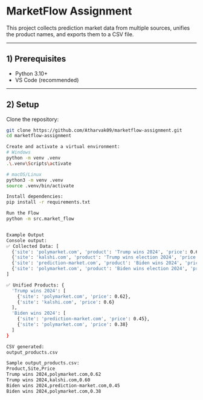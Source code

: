 # MarketFlow Assignment

This project collects prediction market data from multiple sources, unifies the product names, and exports them to a CSV file.

---

## 1) Prerequisites
- Python 3.10+
- VS Code (recommended)

---

## 2) Setup
Clone the repository:
```bash
git clone https://github.com/Atharvak09/marketflow-assignment.git
cd marketflow-assignment

Create and activate a virtual environment:
# Windows
python -m venv .venv
.\.venv\Scripts\activate

# macOS/Linux
python3 -m venv .venv
source .venv/bin/activate

Install dependencies:
pip install -r requirements.txt

Run the Flow
python -m src.market_flow


Example Output
Console output:
✅ Collected Data: [
  {'site': 'polymarket.com', 'product': 'Trump wins 2024', 'price': 0.62},
  {'site': 'kalshi.com', 'product': 'Trump wins election 2024', 'price': 0.6},
  {'site': 'prediction-market.com', 'product': 'Biden wins 2024', 'price': 0.45},
  {'site': 'polymarket.com', 'product': 'Biden wins election 2024', 'price': 0.38}
]

✅ Unified Products: {
  'Trump wins 2024': [
    {'site': 'polymarket.com', 'price': 0.62},
    {'site': 'kalshi.com', 'price': 0.6}
  ],
  'Biden wins 2024': [
    {'site': 'prediction-market.com', 'price': 0.45},
    {'site': 'polymarket.com', 'price': 0.38}
  ]
}

CSV generated:
output_products.csv

Sample output_products.csv:
Product,Site,Price
Trump wins 2024,polymarket.com,0.62
Trump wins 2024,kalshi.com,0.60
Biden wins 2024,prediction-market.com,0.45
Biden wins 2024,polymarket.com,0.38
